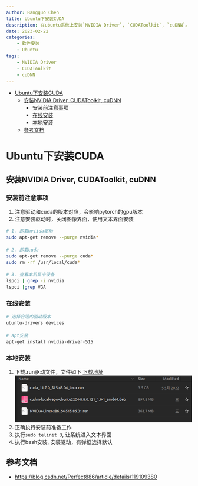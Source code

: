 ```yaml
---
author: Bangguo Chen
title: Ubuntu下安装CUDA
description: 在ubuntu系统上安装`NVIDIA Driver`, `CUDAToolkit`, `cuDNN`。
date: 2023-02-22
categories:
    - 软件安装
    - Ubuntu
tags: 
    - NVIDIA Driver
    - CUDAToolkit
    - cuDNN
---
```


- [Ubuntu下安装CUDA](#ubuntu下安装cuda)
  - [安装NVIDIA Driver, CUDAToolkit, cuDNN](#安装nvidia-driver-cudatoolkit-cudnn)
    - [安装前注意事项](#安装前注意事项)
    - [在线安装](#在线安装)
    - [本地安装](#本地安装)
  - [参考文档](#参考文档)



# Ubuntu下安装CUDA

## 安装NVIDIA Driver, CUDAToolkit, cuDNN
### 安装前注意事项
1. 注意驱动和cuda的版本对应，会影响pytorch的gpu版本
2. 注意安装驱动时，关闭图像界面，使用文本界面安装


```sh
# 1. 卸载nviida驱动
sudo apt-get remove --purge nvidia*

# 2. 卸载cuda
sudo apt-get remove --purge cuda*
sudo rm -rf /usr/local/cuda*

# 3. 查看本机显卡设备
lspci | grep -i nvidia
lspci |grep VGA

```

### 在线安装
```sh
# 选择合适的驱动版本
ubuntu-drivers devices

# apt安装
apt-get install nvidia-driver-515

```

### 本地安装
1. 下载.run驱动文件，文件如下 [下载地址](https://www.nvidia.com/en-us/drivers/unix/)  
   ![驱动文件](./screenshot-20230218-152639.png)
2. 正确执行安装前准备工作
3. 执行`sudo telinit 3`, 让系统进入文本界面
4. 执行bash安装, 安装驱动，有弹框选择默认


## 参考文档
- https://blog.csdn.net/Perfect886/article/details/119109380

